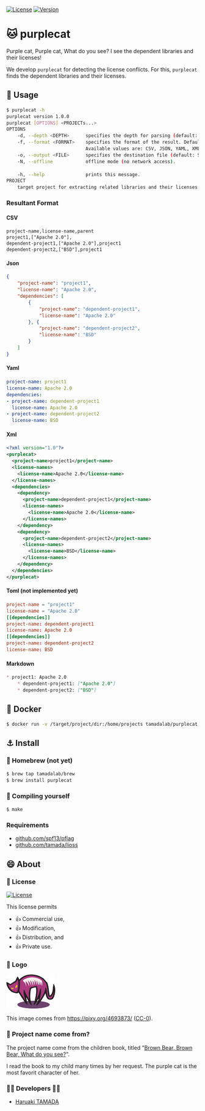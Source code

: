 [![License](https://img.shields.io/badge/License-WTFPL-blue.svg)](https://github.com/tamada/purplecat/blob/main/LICENSE)
[![Version](https://img.shields.io/badge/Version-1.0.0-yellowgreen.svg)](https://github.com/tamada/purplecat/releases/tag/v1.0.0)

# :cat: purplecat

Purple cat, Purple cat, What do you see?
I see the dependent libraries and their licenses!

We develop `purplecat` for detecting the license conflicts.
For this, `purplecat` finds the dependent libraries and their licenses.

## :runner: Usage 

```sh
$ purplecat -h
purplecat version 1.0.0
purplecat [OPTIONS] <PROJECTs...>
OPTIONS
    -d, --depth <DEPTH>      specifies the depth for parsing (default: 1)
    -f, --format <FORMAT>    specifies the format of the result. Default is 'markdown'.
                             Available values are: CSV, JSON, YAML, XML, and Markdown.
    -o, --output <FILE>      specifies the destination file (default: STDOUT).
    -N, --offline            offline mode (no network access).

    -h, --help               prints this message.
PROJECT
    target project for extracting related libraries and their licenses.
```

### Resultant Format

#### CSV

```csv
project-name,license-name,parent
project1,["Apache 2.0"],
dependent-project1,["Apache 2.0"],project1
dependent-project2,["BSD"],project1
```

#### Json

```json
{
    "project-name": "project1",
    "license-name": "Apache 2.0",
    "dependencies": [
        {
            "project-name": "dependent-project1",
            "license-name": "Apache 2.0"
        }, {
            "project-name": "dependent-project2",
            "license-name": "BSD"
        }
    ]
}
```

#### Yaml

```yaml
project-name: project1
license-name: Apache 2.0
dependencies:
- project-name: dependent-project1
  license-name: Apache 2.0
- project-name: dependent-project2
  license-name: BSD
```

#### Xml

```xml
<?xml version="1.0"?>
<purplecat>
  <project-name>project1</project-name>
  <license-names>
    <license-name>Apache 2.0</license-name>
  </license-names>
  <dependencies>
    <dependency>
      <project-name>dependent-project1</project-name>
      <license-names>
        <license-name>Apache 2.0</license-name>
      </license-names>
    </dependency>
    <dependency>
      <project-name>dependent-project2</project-name>
      <license-names>
        <license-name>BSD</license-name>
      </license-names>
    </dependency>
  </dependencies>
</purplecat>
```

#### Toml (not implemented yet)

```toml
project-name = "project1"
license-name = "Apache 2.0"
[[dependencies]]
project-name: dependent-project1
license-name: Apache 2.0
[[dependencies]]
project-name: dependent-project2
license-name: BSD
```

#### Markdown

```markdown
* project1: Apache 2.0
    * dependent-project1: ["Apache 2.0"]
    * dependent-project2: ["BSD"]
```

## :whale: Docker

```sh
$ docker run -v /target/project/dir:/home/projects tamadalab/purplecat
```

## :anchor: Install

### :beer: Homebrew (not yet)

```sh
$ brew tap tamadalab/brew
$ brew install purplecat
```

### :muscle: Compiling yourself

```sh
$ make
```

### Requirements

* [github.com/spf13/pflag](https://github.com/spf13/pflag)
* [github.com/tamada/lioss](https://github.com/tamada/lioss)

## :smile: About

### :scroll: License

[![License](https://img.shields.io/badge/License-WTFPL-blue.svg)](https://github.com/tamada/purplecat/blob/main/LICENSE)

This license permits

- :+1: Commercial use, 
- :+1: Modification, 
- :+1: Distribution, and 
- :+1: Private use.

### :jack_o_lantern: Logo

![purplecat](https://github.com/tamadalab/purplecat/raw/main/site/static/images/purplecat_128.png)

This image comes from https://pixy.org/4693873/ ([CC-0](https://creativecommons.org/publicdomain/zero/1.0)).

### :name_badge: Project name come from?

The project name come from the children book, titled "[Brown Bear, Brown Bear, What do you see?](https://www.amazon.com/dp/B07BZS8RS9)".

I read the book to my child many times by her request.
The purple cat is the most favorit character of her.

### :woman_office_worker: Developers :man_office_worker:

* [Haruaki TAMADA](https://github.com/tamada)

